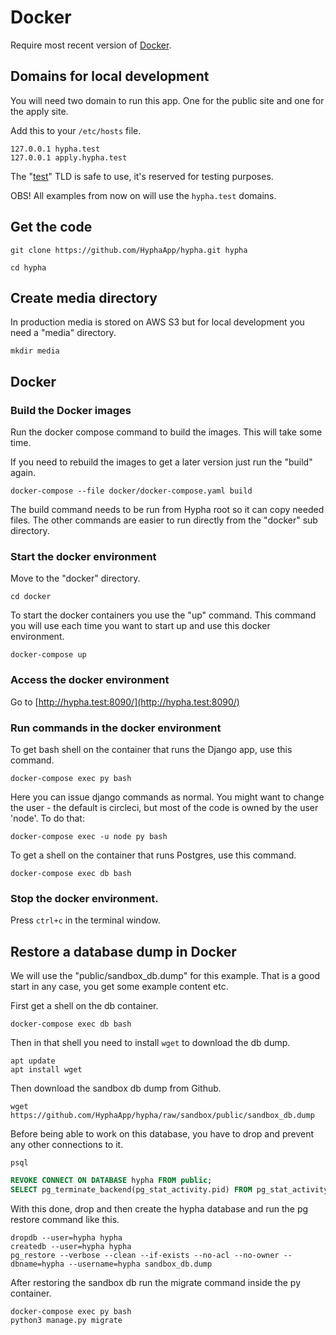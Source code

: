 # Docker

Require most recent version of [Docker](https://www.docker.com/get-started).

## Domains for local development

You will need two domain to run this app. One for the public site and one for the apply site.

Add this to your `/etc/hosts` file.

```text
127.0.0.1 hypha.test
127.0.0.1 apply.hypha.test
```

The "[test](https://en.wikipedia.org/wiki/.test)" TLD is safe to use, it's reserved for testing purposes.

OBS! All examples from now on will use the `hypha.test` domains.

## Get the code

```console
git clone https://github.com/HyphaApp/hypha.git hypha

cd hypha
```

## Create media directory

In production media is stored on AWS S3 but for local development you need a "media" directory.

```console
mkdir media
```

## Docker

### Build the Docker images

Run the docker compose command to build the images. This will take some time.

If you need to rebuild the images to get a later version just run the "build" again.

```console
docker-compose --file docker/docker-compose.yaml build
```

The build command needs to be run from Hypha root so it can copy needed files. The other commands are easier to run directly from the "docker" sub directory.

### Start the docker environment

Move to the "docker" directory.

```console
cd docker
```

To start the docker containers you use the "up" command. This command you will use each time you want to start up and use this docker environment.

```console
docker-compose up
```

### Access the docker environment

Go to [http://hypha.test:8090/](http://hypha.test:8090/)

### Run commands in the docker environment

To get bash shell on the container that runs the Django app, use this command.

```console
docker-compose exec py bash
```

Here you can issue django commands as normal. You might want to change the user - the default is circleci, but most of the code is owned by the user 'node'. To do that:

```console
docker-compose exec -u node py bash
```

To get a shell on the container that runs Postgres, use this command.

```console
docker-compose exec db bash
```

### Stop the docker environment.

Press `ctrl+c` in the terminal window.

## Restore a database dump in Docker

We will use the "public/sandbox\_db.dump" for this example. That is a good start in any case, you get some example content etc.

First get a shell on the db container.

```console
docker-compose exec db bash
```

Then in that shell you need to install `wget` to download the db dump.

```console
apt update
apt install wget
```

Then download the sandbox db dump from Github.

```console
wget https://github.com/HyphaApp/hypha/raw/sandbox/public/sandbox_db.dump
```

Before being able to work on this database, you have to drop and prevent any other connections to it.

```console
psql
```

```sql
REVOKE CONNECT ON DATABASE hypha FROM public;
SELECT pg_terminate_backend(pg_stat_activity.pid) FROM pg_stat_activity WHERE pg_stat_activity.datname = 'hypha';
```

With this done, drop and then create the hypha database and run the pg restore command like this.

```console
dropdb --user=hypha hypha
createdb --user=hypha hypha
pg_restore --verbose --clean --if-exists --no-acl --no-owner --dbname=hypha --username=hypha sandbox_db.dump
```

After restoring the sandbox db run the migrate command inside the py container.

```console
docker-compose exec py bash
python3 manage.py migrate
```
